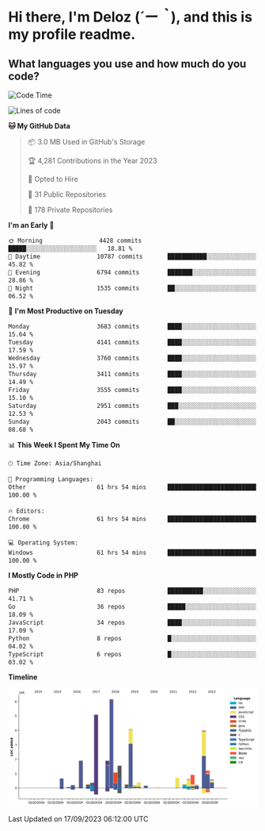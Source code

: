 # **Hi there, I'm Deloz (*´ー｀*), and this is my profile readme.**

## **What languages you use and how much do you code?**

<!--START_SECTION:waka-->
![Code Time](http://img.shields.io/badge/Code%20Time-2%2C410%20hrs%2033%20mins-blue)

![Lines of code](https://img.shields.io/badge/From%20Hello%20World%20I%27ve%20Written-32.9%20million%20lines%20of%20code-blue)

**🐱 My GitHub Data** 

> 📦 3.0 MB Used in GitHub's Storage 
 > 
> 🏆 4,281 Contributions in the Year 2023
 > 
> 💼 Opted to Hire
 > 
> 📜 31 Public Repositories 
 > 
> 🔑 178 Private Repositories 
 > 
**I'm an Early 🐤** 

```text
🌞 Morning                4428 commits        █████░░░░░░░░░░░░░░░░░░░░   18.81 % 
🌆 Daytime                10787 commits       ███████████░░░░░░░░░░░░░░   45.82 % 
🌃 Evening                6794 commits        ███████░░░░░░░░░░░░░░░░░░   28.86 % 
🌙 Night                  1535 commits        ██░░░░░░░░░░░░░░░░░░░░░░░   06.52 % 
```
📅 **I'm Most Productive on Tuesday** 

```text
Monday                   3683 commits        ████░░░░░░░░░░░░░░░░░░░░░   15.64 % 
Tuesday                  4141 commits        ████░░░░░░░░░░░░░░░░░░░░░   17.59 % 
Wednesday                3760 commits        ████░░░░░░░░░░░░░░░░░░░░░   15.97 % 
Thursday                 3411 commits        ████░░░░░░░░░░░░░░░░░░░░░   14.49 % 
Friday                   3555 commits        ████░░░░░░░░░░░░░░░░░░░░░   15.10 % 
Saturday                 2951 commits        ███░░░░░░░░░░░░░░░░░░░░░░   12.53 % 
Sunday                   2043 commits        ██░░░░░░░░░░░░░░░░░░░░░░░   08.68 % 
```


📊 **This Week I Spent My Time On** 

```text
🕑︎ Time Zone: Asia/Shanghai

💬 Programming Languages: 
Other                    61 hrs 54 mins      █████████████████████████   100.00 % 

🔥 Editors: 
Chrome                   61 hrs 54 mins      █████████████████████████   100.00 % 

💻 Operating System: 
Windows                  61 hrs 54 mins      █████████████████████████   100.00 % 
```

**I Mostly Code in PHP** 

```text
PHP                      83 repos            ██████████░░░░░░░░░░░░░░░   41.71 % 
Go                       36 repos            █████░░░░░░░░░░░░░░░░░░░░   18.09 % 
JavaScript               34 repos            ████░░░░░░░░░░░░░░░░░░░░░   17.09 % 
Python                   8 repos             █░░░░░░░░░░░░░░░░░░░░░░░░   04.02 % 
TypeScript               6 repos             █░░░░░░░░░░░░░░░░░░░░░░░░   03.02 % 
```



**Timeline**

![Lines of Code chart](https://raw.githubusercontent.com/deloz/deloz/main/assets/bar_graph.png)


 Last Updated on 17/09/2023 06:12:00 UTC
<!--END_SECTION:waka-->
